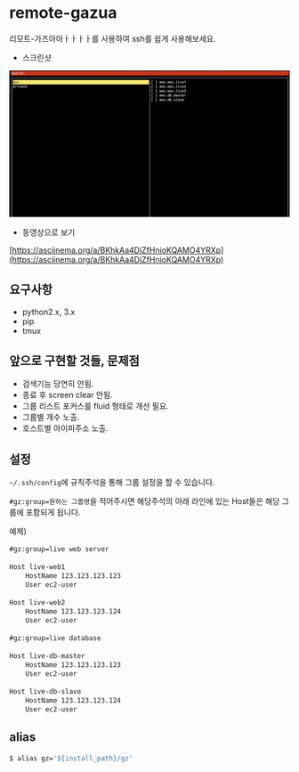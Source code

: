 # remote-gazua

리모트-가즈아아ㅏㅏㅏㅏ를 사용하여 ssh를 쉽게 사용해보세요.

- 스크린샷

![screenshot](./image/screenshot.png) 

- 동영상으로 보기

[https://asciinema.org/a/BKhkAa4DiZfHnioKQAMO4YRXp](https://asciinema.org/a/BKhkAa4DiZfHnioKQAMO4YRXp)

## 요구사항

- python2.x, 3.x
- pip
- tmux

## 앞으로 구현할 것들, 문제점

- 검색기능 당연히 안됨.
- 종료 후 screen clear 안됨.
- 그룹 리스트 포커스를 fluid 형태로 개선 필요.
- 그룹별 개수 노출.
- 호스트별 아이피주소 노출.

## 설정

`~/.ssh/config`에 규칙주석을 통해 그룹 설정을 할 수 있습니다.

`#gz:group=원하는 그룹명`을 적어주시면 해당주석의 아래 라인에 있는 Host들은 해당 그룹에 포함되게 됩니다.

예제)

```
#gz:group=live web server

Host live-web1
    HostName 123.123.123.123
    User ec2-user

Host live-web2
    HostName 123.123.123.124
    User ec2-user

#gz:group=live database

Host live-db-master
    HostName 123.123.123.123
    User ec2-user

Host live-db-slave
    HostName 123.123.123.124
    User ec2-user

```

## alias

```bash
$ alias gz='${install_path}/gz'
```
